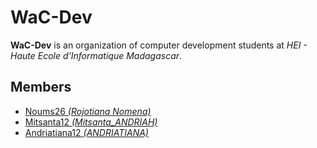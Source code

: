 # WaC-Dev

__WaC-Dev__ is an organization of computer development students at *HEI - Haute Ecole d'Informatique Madagascar*.

## Members
- [Noums26 *(Rojotiana Nomena)*](https://github.com/Noums26)
- [Mitsanta12 *(Mitsanta_ANDRIAH)*](https://github.com/Mitsanta12)
- [Andriatiana12 *(ANDRIATIANA)*](https://github.com/andriatiana12)
